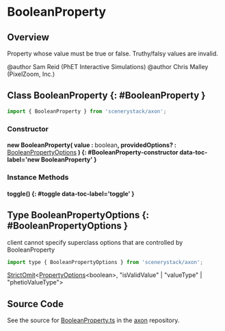 # BooleanProperty

## Overview

Property whose value must be true or false. Truthy/falsy values are invalid.

@author Sam Reid (PhET Interactive Simulations)
@author Chris Malley (PixelZoom, Inc.)

## Class BooleanProperty {: #BooleanProperty }


```js
import { BooleanProperty } from 'scenerystack/axon';
```
### Constructor

#### new BooleanProperty( value : <span style="font-weight: 400;"><span style="color: hsla(calc(var(--md-hue) + 180deg),80%,40%,1);">boolean</span></span>, providedOptions? : <span style="font-weight: 400;">[BooleanPropertyOptions](../axon/BooleanProperty.md#BooleanPropertyOptions)</span> ) {: #BooleanProperty-constructor data-toc-label='new BooleanProperty' }

### Instance Methods

#### toggle() {: #toggle data-toc-label='toggle' }



## Type BooleanPropertyOptions {: #BooleanPropertyOptions }


client cannot specify superclass options that are controlled by BooleanProperty

```js
import type { BooleanPropertyOptions } from 'scenerystack/axon';
```


[StrictOmit](../phet-core/StrictOmit.md)&lt;[PropertyOptions](../axon/ReadOnlyProperty.md#PropertyOptions)&lt;<span style="color: hsla(calc(var(--md-hue) + 180deg),80%,40%,1);">boolean</span>&gt;, "isValidValue" | "valueType" | "phetioValueType"&gt;



## Source Code

See the source for [BooleanProperty.ts](https://github.com/phetsims/axon/blob/main/js/BooleanProperty.ts) in the [axon](https://github.com/phetsims/axon) repository.
